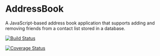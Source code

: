 # AddressBook
A JavaScript-based address book application that supports adding and removing friends from a contact list stored in a database.

[![Build Status](https://travis-ci.org/BrendelGroup/HymHub.svg?branch=v0.0.1)](https://travis-ci.org/BrendelGroup/HymHub)

[![Coverage Status](https://coveralls.io/repos/jacobdlewis/AddressBook/badge.svg?branch=master)](https://coveralls.io/r/jacobdlewis/AddressBook?branch=master)


